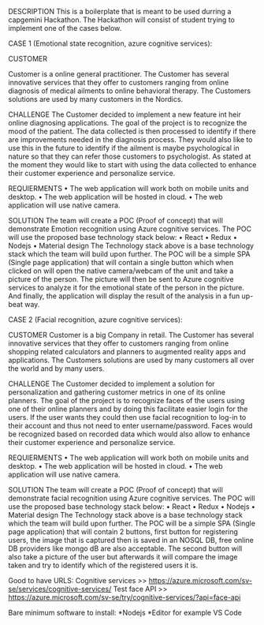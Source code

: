 DESCRIPTION
This is a boilerplate that is meant to be used durring a capgemini Hackathon. The Hackathon will consist of student trying to implement one of the cases below.

CASE 1 (Emotional state recognition, azure cognitive services):

CUSTOMER

Customer is a online general practitioner. The Customer has several innovative services that they offer to customers ranging from online diagnosis of medical ailments to online behavioral therapy. The Customers solutions are used by many customers in the Nordics.

CHALLENGE
The Customer decided to implement a new feature int heir online diagnosing applications. The goal of the project is to recognize the mood of the patient. The data collected is then processed to identify if there are improvements needed in the diagnosis process. They would also like to use this in the future to identify if the ailment is maybe psychological in nature so that they can refer those customers to psychologist. As stated at the moment they would like to start with using the data collected to enhance their customer experience and personalize service.

REQUIERMENTS
•	The web application will work both on mobile units and desktop.
•	The web application will be hosted in cloud.
•	The web application will use native camera. 

SOLUTION
The team will create a POC (Proof of concept) that will demonstrate Emotion recognition using Azure cognitive services. The POC will use the proposed base technology stack below:
•	React
•	Redux
•	Nodejs
•	Material design
The Technology stack above is a base technology stack which the team will build upon further. The POC will be a simple SPA (Single page application) that will contain a single button which when clicked on will open the native camera/webcam of the unit and take a picture of the person. The picture will then be sent to Azure cognitive services to analyze it for the emotional state of the person in the picture. And finally, the application will display the result of the analysis in a fun up-beat way.

CASE 2 (Facial recognition, azure cognitive services):

CUSTOMER
Customer is a big Company in retail. The Customer has several innovative services that they offer to customers ranging from online shopping related calculators and planners to augmented reality apps and applications. The Customers solutions are used by many customers all over the world and by many users.

CHALLENGE
The Customer decided to implement a solution for personalization and gathering customer metrics in one of its online planners. The goal of the project is to recognize faces of the users using one of their online planners and by doing this facilitate easier login for the users. If the user wants they could then use facial recognition to log-in to their account and thus not need to enter username/password. Faces would be recognized based on recorded data which would also allow to enhance their customer experience and personalize service.

REQUIERMENTS
•	The web application will work both on mobile units and desktop.
•	The web application will be hosted in cloud.
•	The web application will use native camera. 

SOLUTION
The team will create a POC (Proof of concept) that will demonstrate facial recognition using Azure cognitive services. The POC will use the proposed base technology stack below:
•	React
•	Redux
•	Nodejs
•	Material design
The Technology stack above is a base technology stack which the team will build upon further. The POC will be a simple SPA (Single page application) that will contain 2 buttons, first button for registering users, the image that is captured then is saved in an NOSQL DB, free online DB providers like mongo dB are also acceptable. The second button will also take a picture of the user but afterwards it will compare the image taken and try to identify which of the registered users it is.


Good to have URLS:
Cognitive services >> https://azure.microsoft.com/sv-se/services/cognitive-services/
Test face API >> https://azure.microsoft.com/sv-se/try/cognitive-services/?api=face-api

Bare minimum software to install:
*Nodejs
*Editor for example VS Code
